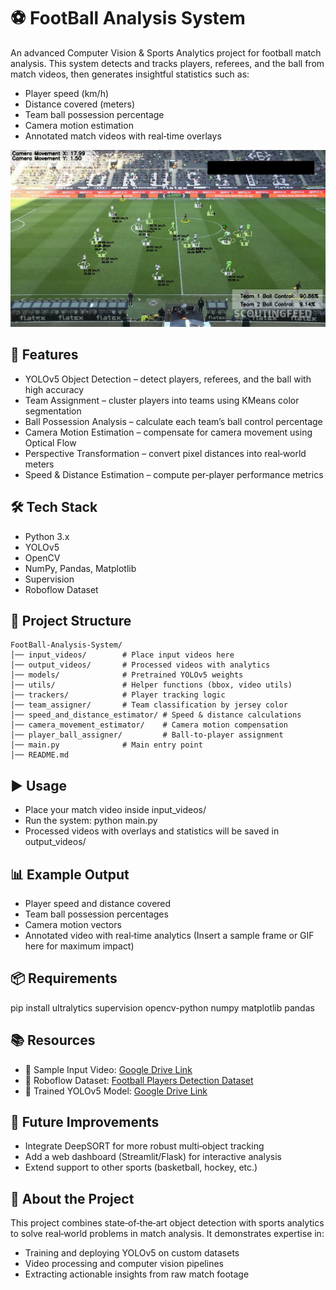 # ⚽ FootBall Analysis System
An advanced Computer Vision & Sports Analytics project for football match analysis.
This system detects and tracks players, referees, and the ball from match videos, then generates insightful statistics such as:
- Player speed (km/h)
- Distance covered (meters)
- Team ball possession percentage
- Camera motion estimation
- Annotated match videos with real‑time overlays

![Output Example](output_videos/output.png)


## 🚀 Features
- YOLOv5 Object Detection – detect players, referees, and the ball with high accuracy
- Team Assignment – cluster players into teams using KMeans color segmentation
- Ball Possession Analysis – calculate each team’s ball control percentage
- Camera Motion Estimation – compensate for camera movement using Optical Flow
- Perspective Transformation – convert pixel distances into real‑world meters
- Speed & Distance Estimation – compute per‑player performance metrics

## 🛠 Tech Stack
- Python 3.x
- YOLOv5
- OpenCV
- NumPy, Pandas, Matplotlib
- Supervision
- Roboflow Dataset

## 📂 Project Structure
```
FootBall-Analysis-System/
│── input_videos/        # Place input videos here
│── output_videos/       # Processed videos with analytics
│── models/              # Pretrained YOLOv5 weights
│── utils/               # Helper functions (bbox, video utils)
│── trackers/            # Player tracking logic
│── team_assigner/       # Team classification by jersey color
│── speed_and_distance_estimator/ # Speed & distance calculations
│── camera_movement_estimator/    # Camera motion compensation
│── player_ball_assigner/         # Ball-to-player assignment
│── main.py              # Main entry point
│── README.md
```

## ▶️ Usage
- Place your match video inside input_videos/
- Run the system:
python main.py
- Processed videos with overlays and statistics will be saved in output_videos/

## 📊 Example Output
- Player speed and distance covered
- Team ball possession percentages
- Camera motion vectors
- Annotated video with real‑time analytics
(Insert a sample frame or GIF here for maximum impact)

## 📦 Requirements
pip install ultralytics supervision opencv-python numpy matplotlib pandas



## 📚 Resources
- 📂 Sample Input Video: [Google Drive Link](https://drive.google.com/file/d/1XD6SEx9dE-H5qBUEpfRO85Q9kMeho9LP/view?usp=drive_link)
- 📂 Roboflow Dataset: [Football Players Detection Dataset](https://universe.roboflow.com/roboflow-jvuqo/football-players-detection-3zvbc/dataset/1)
- 📂 Trained YOLOv5 Model: [Google Drive Link](https://drive.google.com/file/d/1gAsgiFV2DAbcxkcP6P-tI6Y-19ErCBTZ/view?usp=drive_link)

## 📌 Future Improvements
- Integrate DeepSORT for more robust multi‑object tracking
- Add a web dashboard (Streamlit/Flask) for interactive analysis
- Extend support to other sports (basketball, hockey, etc.)

## 🎯 About the Project
This project combines state‑of‑the‑art object detection with sports analytics to solve real‑world problems in match analysis.
It demonstrates expertise in:
- Training and deploying YOLOv5 on custom datasets
- Video processing and computer vision pipelines
- Extracting actionable insights from raw match footage
